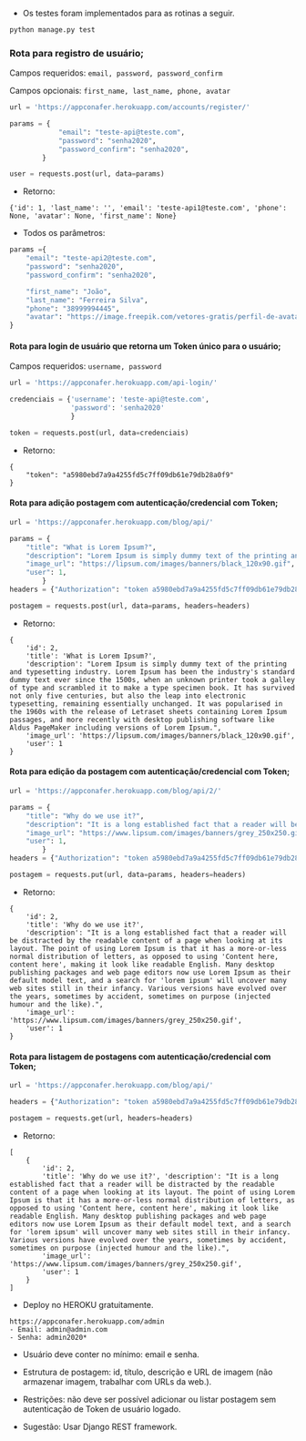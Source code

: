 - Os testes foram implementados para as rotinas a seguir.
```python  
python manage.py test
```

### Rota para registro de usuário;

Campos requeridos: `email, password, password_confirm`

Campos opcionais: `first_name, last_name, phone, avatar`

```python      
url = 'https://appconafer.herokuapp.com/accounts/register/'

params = {
            "email": "teste-api@teste.com",
            "password": "senha2020",
            "password_confirm": "senha2020",
        }

user = requests.post(url, data=params)
```

- Retorno:
       
```json5
{'id': 1, 'last_name': '', 'email': 'teste-api1@teste.com', 'phone': None, 'avatar': None, 'first_name': None}
```

- Todos os parâmetros:

```python
params ={
    "email": "teste-api2@teste.com",
    "password": "senha2020",
    "password_confirm": "senha2020",

    "first_name": "João",
    "last_name": "Ferreira Silva",
    "phone": "38999994445",
    "avatar": "https://image.freepik.com/vetores-gratis/perfil-de-avatar-de-homem-no-icone-redondo_24640-14044.jpg",
}
```

#### Rota para login de usuário que retorna um Token único para o usuário;
Campos requeridos: `username, password`


```python
url = 'https://appconafer.herokuapp.com/api-login/'

credenciais = {'username': 'teste-api@teste.com', 
               'password': 'senha2020'
               }

token = requests.post(url, data=credenciais)
```

- Retorno:

```json5
{
    "token": "a5980ebd7a9a4255fd5c7ff09db61e79db28a0f9"
}
```

#### Rota para adição postagem com autenticação/credencial com Token;
    
```python
url = 'https://appconafer.herokuapp.com/blog/api/'

params = {
    "title": "What is Lorem Ipsum?",
    "description": "Lorem Ipsum is simply dummy text of the printing and typesetting industry. Lorem Ipsum has been the industry's standard dummy text ever since the 1500s, when an unknown printer took a galley of type and scrambled it to make a type specimen book. It has survived not only five centuries, but also the leap into electronic typesetting, remaining essentially unchanged. It was popularised in the 1960s with the release of Letraset sheets containing Lorem Ipsum passages, and more recently with desktop publishing software like Aldus PageMaker including versions of Lorem Ipsum.",
    "image_url": "https://lipsum.com/images/banners/black_120x90.gif",
    "user": 1,
        }
headers = {"Authorization": "token a5980ebd7a9a4255fd5c7ff09db61e79db28a0f9"}

postagem = requests.post(url, data=params, headers=headers)
```

- Retorno:

```json5
{
    'id': 2, 
    'title': 'What is Lorem Ipsum?', 
    'description': "Lorem Ipsum is simply dummy text of the printing and typesetting industry. Lorem Ipsum has been the industry's standard dummy text ever since the 1500s, when an unknown printer took a galley of type and scrambled it to make a type specimen book. It has survived not only five centuries, but also the leap into electronic typesetting, remaining essentially unchanged. It was popularised in the 1960s with the release of Letraset sheets containing Lorem Ipsum passages, and more recently with desktop publishing software like Aldus PageMaker including versions of Lorem Ipsum.", 
    'image_url': 'https://lipsum.com/images/banners/black_120x90.gif', 
    'user': 1
}
```


#### Rota para edição da postagem com autenticação/credencial com Token;


```python
url = 'https://appconafer.herokuapp.com/blog/api/2/'

params = {
    "title": "Why do we use it?",
    "description": "It is a long established fact that a reader will be distracted by the readable content of a page when looking at its layout. The point of using Lorem Ipsum is that it has a more-or-less normal distribution of letters, as opposed to using 'Content here, content here', making it look like readable English. Many desktop publishing packages and web page editors now use Lorem Ipsum as their default model text, and a search for 'lorem ipsum' will uncover many web sites still in their infancy. Various versions have evolved over the years, sometimes by accident, sometimes on purpose (injected humour and the like).",
    "image_url": "https://www.lipsum.com/images/banners/grey_250x250.gif",
    "user": 1,
        }
headers = {"Authorization": "token a5980ebd7a9a4255fd5c7ff09db61e79db28a0f9"}

postagem = requests.put(url, data=params, headers=headers)
```

- Retorno:

```json5
{
    'id': 2, 
    'title': 'Why do we use it?', 
    'description': "It is a long established fact that a reader will be distracted by the readable content of a page when looking at its layout. The point of using Lorem Ipsum is that it has a more-or-less normal distribution of letters, as opposed to using 'Content here, content here', making it look like readable English. Many desktop publishing packages and web page editors now use Lorem Ipsum as their default model text, and a search for 'lorem ipsum' will uncover many web sites still in their infancy. Various versions have evolved over the years, sometimes by accident, sometimes on purpose (injected humour and the like).", 
    'image_url': 'https://www.lipsum.com/images/banners/grey_250x250.gif', 
    'user': 1
}
```


#### Rota para listagem de postagens com autenticação/credencial com Token;


```python
url = 'https://appconafer.herokuapp.com/blog/api/'

headers = {"Authorization": "token a5980ebd7a9a4255fd5c7ff09db61e79db28a0f9"}

postagem = requests.get(url, headers=headers)
```

- Retorno:

```json5
[   
    {
        'id': 2, 
        'title': 'Why do we use it?', 'description': "It is a long established fact that a reader will be distracted by the readable content of a page when looking at its layout. The point of using Lorem Ipsum is that it has a more-or-less normal distribution of letters, as opposed to using 'Content here, content here', making it look like readable English. Many desktop publishing packages and web page editors now use Lorem Ipsum as their default model text, and a search for 'lorem ipsum' will uncover many web sites still in their infancy. Various versions have evolved over the years, sometimes by accident, sometimes on purpose (injected humour and the like).", 
        'image_url': 'https://www.lipsum.com/images/banners/grey_250x250.gif', 
        'user': 1
    }
]
```


- Deploy no HEROKU gratuitamente.

```
https://appconafer.herokuapp.com/admin
- Email: admin@admin.com 
- Senha: admin2020*
```

- Usuário deve conter no mínimo: email e senha.

- Estrutura de postagem: id, título, descrição e URL de imagem (não armazenar imagem, trabalhar com URLs da web.).

- Restrições: não deve ser possível adicionar ou listar postagem sem autenticação de Token de usuário logado.

- Sugestão: Usar Django REST framework.


 
